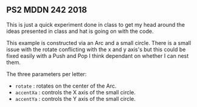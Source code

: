 ## PS2 MDDN 242 2018

This is just a quick experiment done in class to get my head around the ideas presented in class and hat is going on with the code.

This example is constructed via an Arc and a small circle. There is a small issue with the rotate conflicting with the x and y axis's but this could be fixed easily with a Push and Pop I think dependant on whether I can nest them.

The three parameters per letter:
  * `rotate` : rotates on the center of the Arc.
  * `accentXa` : controls the X axis of the small circle.
  * `accentYa` : controls the Y axis of the small circle.

